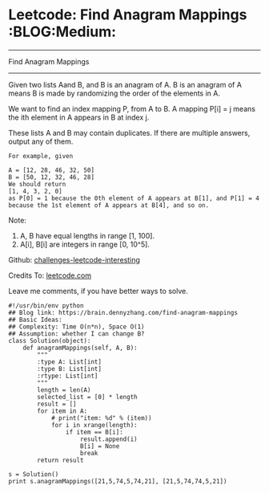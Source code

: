 # Leetcode: Find Anagram Mappings     :BLOG:Medium:


---

Find Anagram Mappings  

---

Given two lists Aand B, and B is an anagram of A. B is an anagram of A means B is made by randomizing the order of the elements in A.  

We want to find an index mapping P, from A to B. A mapping P[i] = j means the ith element in A appears in B at index j.  

These lists A and B may contain duplicates. If there are multiple answers, output any of them.  

    For example, given
    
    A = [12, 28, 46, 32, 50]
    B = [50, 12, 32, 46, 28]
    We should return
    [1, 4, 3, 2, 0]
    as P[0] = 1 because the 0th element of A appears at B[1], and P[1] = 4 because the 1st element of A appears at B[4], and so on.

Note:  

1.  A, B have equal lengths in range [1, 100].
2.  A[i], B[i] are integers in range [0, 10^5].

Github: [challenges-leetcode-interesting](https://github.com/DennyZhang/challenges-leetcode-interesting/tree/master/find-anagram-mappings)  

Credits To: [leetcode.com](https://leetcode.com/problems/find-anagram-mappings/description/)  

Leave me comments, if you have better ways to solve.  

    #!/usr/bin/env python
    ## Blog link: https://brain.dennyzhang.com/find-anagram-mappings
    ## Basic Ideas: 
    ## Complexity: Time O(n*n), Space O(1)
    ## Assumption: whether I can change B?
    class Solution(object):
        def anagramMappings(self, A, B):
            """
            :type A: List[int]
            :type B: List[int]
            :rtype: List[int]
            """
            length = len(A)
            selected_list = [0] * length
            result = []
            for item in A:
                # print("item: %d" % (item))
                for i in xrange(length):
                    if item == B[i]:
                        result.append(i)
                        B[i] = None
                        break
            return result
    
    s = Solution()
    print s.anagramMappings([21,5,74,5,74,21], [21,5,74,74,5,21])